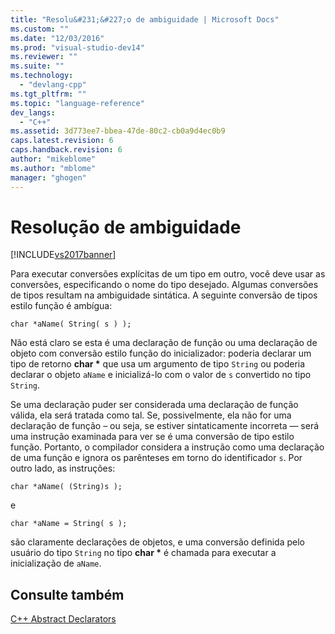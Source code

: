 ```yaml
---
title: "Resolu&#231;&#227;o de ambiguidade | Microsoft Docs"
ms.custom: ""
ms.date: "12/03/2016"
ms.prod: "visual-studio-dev14"
ms.reviewer: ""
ms.suite: ""
ms.technology: 
  - "devlang-cpp"
ms.tgt_pltfrm: ""
ms.topic: "language-reference"
dev_langs: 
  - "C++"
ms.assetid: 3d773ee7-bbea-47de-80c2-cb0a9d4ec0b9
caps.latest.revision: 6
caps.handback.revision: 6
author: "mikeblome"
ms.author: "mblome"
manager: "ghogen"
---
```

# Resolu&#231;&#227;o de ambiguidade
[!INCLUDE[vs2017banner](../assembler/inline/includes/vs2017banner.md)]

Para executar conversões explícitas de um tipo em outro, você deve usar as conversões, especificando o nome do tipo desejado.  Algumas conversões de tipos resultam na ambiguidade sintática.  A seguinte conversão de tipos estilo função é ambígua:  
  
```  
char *aName( String( s ) );  
```  
  
 Não está claro se esta é uma declaração de função ou uma declaração de objeto com conversão estilo função do inicializador: poderia declarar um tipo de retorno **char \*** que usa um argumento de tipo `String` ou poderia declarar o objeto `aName` e inicializá\-lo com o valor de `s` convertido no tipo `String`.  
  
 Se uma declaração puder ser considerada uma declaração de função válida, ela será tratada como tal.  Se, possivelmente, ela não for uma declaração de função – ou seja, se estiver sintaticamente incorreta — será uma instrução examinada para ver se é uma conversão de tipo estilo função.  Portanto, o compilador considera a instrução como uma declaração de uma função e ignora os parênteses em torno do identificador `s`.  Por outro lado, as instruções:  
  
```  
char *aName( (String)s );  
```  
  
 e  
  
```  
char *aName = String( s );  
```  
  
 são claramente declarações de objetos, e uma conversão definida pelo usuário do tipo `String` no tipo **char \*** é chamada para executar a inicialização de `aName`.  
  
## Consulte também  
 [C\+\+ Abstract Declarators](http://msdn.microsoft.com/pt-br/e7e18c18-0cad-4450-942b-d27e1d4dd088)